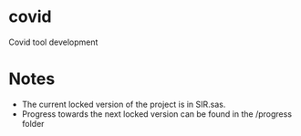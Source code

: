 # covid
Covid tool development

# Notes
- The current locked version of the project is in SIR.sas.
- Progress towards the next locked version can be found in the /progress folder


